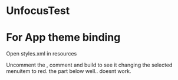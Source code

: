 # UnfocusTest
# For App theme binding
Open styles.xml in resources

Uncomment the <!-- Works -->, comment <!-- Doesnt work--> and build to see it changing the selected menuitem to red.
the part below <!-- Doesnt work --> well.. doesnt work.
